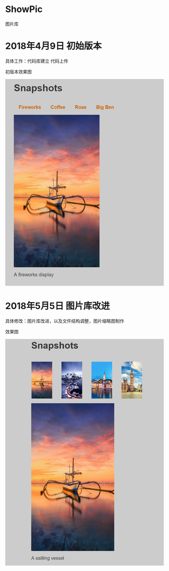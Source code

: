 # ShowPic
图片库

 
# 2018年4月9日 初始版本
具体工作：代码库建立 代码上传

初版本效果图

![image](https://github.com/ZJXD/ShowPic/blob/master/source/1.png)

# 2018年5月5日 图片库改进
具体修改：图片库改进，以及文件结构调整，图片缩略图制作

效果图

![image](https://github.com/ZJXD/ShowPic/blob/master/source/2.png)
